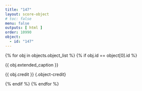 ```yaml
---
title: "147"
layout: score-object
# toc: false
menu: false
outputs: [ html ]
order: 10990
object:
  - id: "147"
---
```


{% for obj in objects.object_list %}
{% if obj.id == object[0].id %}

{{ obj.extended_caption }}

{{ obj.credit }} {.object-credit}

{% endif %}
{% endfor %}
